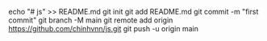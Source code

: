 echo "# js" >> README.md
git init
git add README.md
git commit -m "first commit"
git branch -M main
git remote add origin https://github.com/chinhvnn/js.git
git push -u origin main
